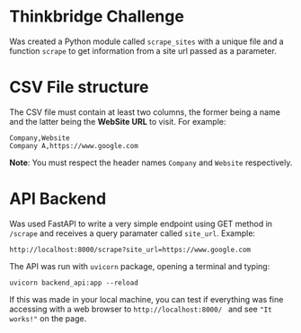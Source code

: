 # Thinkbridge Challenge

Was created a Python module called `scrape_sites` with 
a unique file and a function `scrape` to get information 
from a site url passed as a parameter.

# CSV File structure

The CSV file must contain at least two columns, the 
former being a name and the latter being the **WebSite URL** 
to visit. For example:

```
Company,Website
Company A,https://www.google.com
```

**Note**: You must respect the header names `Company` and 
`Website` respectively.

# API Backend

Was used FastAPI to write a very simple endpoint using
GET method in `/scrape` and receives a query paramater
called `site_url`. Example:
```
http://localhost:8000/scrape?site_url=https://www.google.com
```

The API was run with `uvicorn` package, opening a terminal and typing:
```commandline
uvicorn backend_api:app --reload 
```
If this was made in your local machine, you can test
if everything was fine accessing with a web browser
to `http://localhost:8000/ ` and see `"It works!"`
on the page.

